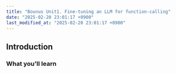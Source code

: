 ```yaml
---
title: "Bounus Unit1. Fine-tuning an LLM for function-calling"
date: "2025-02-20 23:01:17 +0900"
last_modified_at: "2025-02-20 23:01:17 +0900"
---
```


## Introduction
### What you'll learn


